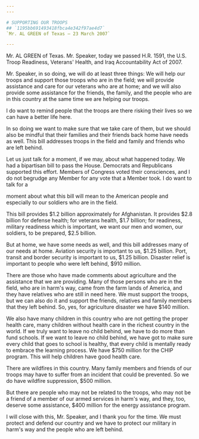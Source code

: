 ```yaml
---
---

# SUPPORTING OUR TROOPS
## `1195bb691493418fbca4e342f97ae4d7`
`Mr. AL GREEN of Texas — 23 March 2007`

---
```



Mr. AL GREEN of Texas. Mr. Speaker, today we passed H.R. 1591, the 
U.S. Troop Readiness, Veterans' Health, and Iraq Accountability Act of 
2007.

Mr. Speaker, in so doing, we will do at least three things: We will 
help our troops and support those troops who are in the field; we will 
provide assistance and care for our veterans who are at home; and we 
will also provide some assistance for the friends, the family, and the 
people who are in this country at the same time we are helping our 
troops.

I do want to remind people that the troops are there risking their 
lives so we can have a better life here.



In so doing we want to make sure that we take care of them, but we 
should also be mindful that their families and their friends back home 
have needs as well. This bill addresses troops in the field and family 
and friends who are left behind.

Let us just talk for a moment, if we may, about what happened today. 
We had a bipartisan bill to pass the House. Democrats and Republicans 
supported this effort. Members of Congress voted their consciences, and 
I do not begrudge any Member for any vote that a Member took. I do want 
to talk for a


moment about what this bill will mean to the American people and 
especially to our soldiers who are in the field.

This bill provides $1.2 billion approximately for Afghanistan. It 
provides $2.8 billion for defense health; for veterans health, $1.7 
billion; for readiness, military readiness which is important, we want 
our men and women, our soldiers, to be prepared, $2.5 billion.

But at home, we have some needs as well, and this bill addresses many 
of our needs at home. Aviation security is important to us, $1.25 
billion. Port, transit and border security is important to us, $1.25 
billion. Disaster relief is important to people who were left behind, 
$910 million.

There are those who have made comments about agriculture and the 
assistance that we are providing. Many of those persons who are in the 
field, who are in harm's way, came from the farm lands of America, and 
they have relatives who are still in need here. We must support the 
troops, but we can also do it and support the friends, relatives and 
family members that they left behind. So, yes, for agriculture disaster 
we have $140 million.

We also have many children in this country who are not getting the 
proper health care, many children without health care in the richest 
country in the world. If we truly want to leave no child behind, we 
have to do more than fund schools. If we want to leave no child behind, 
we have got to make sure every child that goes to school is healthy, 
that every child is mentally ready to embrace the learning process. We 
have $750 million for the CHIP program. This will help children have 
good health care.

There are wildfires in this country. Many family members and friends 
of our troops may have to suffer from an incident that could be 
prevented. So we do have wildfire suppression, $500 million.

But there are people who may not be related to the troops, who may 
not be a friend of a member of our armed services in harm's way, and 
they, too, deserve some assistance, $400 million for the energy 
assistance program.

I will close with this, Mr. Speaker, and I thank you for the time. We 
must protect and defend our country and we have to protect our military 
in harm's way and the people who are left behind.
